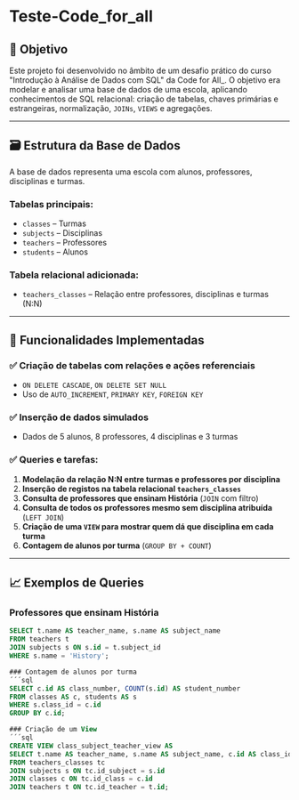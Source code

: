 # Teste-Code_for_all

## 📌 Objetivo

Este projeto foi desenvolvido no âmbito de um desafio prático do curso "Introdução à Análise de Dados com SQL" da Code for All_. O objetivo era modelar e analisar uma base de dados de uma escola, aplicando conhecimentos de SQL relacional: criação de tabelas, chaves primárias e estrangeiras, normalização, `JOINs`, `VIEWS` e agregações.

---

## 🗃️ Estrutura da Base de Dados

A base de dados representa uma escola com alunos, professores, disciplinas e turmas.

### Tabelas principais:
- `classes` – Turmas
- `subjects` – Disciplinas
- `teachers` – Professores
- `students` – Alunos

### Tabela relacional adicionada:
- `teachers_classes` – Relação entre professores, disciplinas e turmas (N:N)

---

## 🔧 Funcionalidades Implementadas

### ✅ Criação de tabelas com relações e ações referenciais
- `ON DELETE CASCADE`, `ON DELETE SET NULL`
- Uso de `AUTO_INCREMENT`, `PRIMARY KEY`, `FOREIGN KEY`

### ✅ Inserção de dados simulados
- Dados de 5 alunos, 8 professores, 4 disciplinas e 3 turmas

### ✅ Queries e tarefas:
1. **Modelação da relação N:N entre turmas e professores por disciplina**
2. **Inserção de registos na tabela relacional `teachers_classes`**
3. **Consulta de professores que ensinam História** (`JOIN` com filtro)
4. **Consulta de todos os professores mesmo sem disciplina atribuída** (`LEFT JOIN`)
5. **Criação de uma `VIEW` para mostrar quem dá que disciplina em cada turma**
6. **Contagem de alunos por turma** (`GROUP BY + COUNT`)

---

## 📈 Exemplos de Queries

###  Professores que ensinam História
```sql
SELECT t.name AS teacher_name, s.name AS subject_name
FROM teachers t
JOIN subjects s ON s.id = t.subject_id
WHERE s.name = 'History';

### Contagem de alunos por turma
´´´sql
SELECT c.id AS class_number, COUNT(s.id) AS student_number
FROM classes AS c, students AS s
WHERE s.class_id = c.id
GROUP BY c.id;

### Criação de um View
´´´sql
CREATE VIEW class_subject_teacher_view AS
SELECT t.name AS teacher_name, s.name AS subject_name, c.id AS class_id
FROM teachers_classes tc
JOIN subjects s ON tc.id_subject = s.id
JOIN classes c ON tc.id_class = c.id
JOIN teachers t ON tc.id_teacher = t.id;



